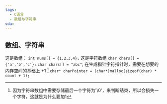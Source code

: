 ```yaml
---
tags:
  - C语言
  - 数组与字符串
sda:
---
```




## 数组、字符串
这是数组：
`int nums[] = {1,2,3,4};`
这是字符数组
`char chars[] = {'a','b','c'};`
`char chars[] = "abc"`;
在生成指针字符指针时，需要在想要的内存空间的基础上 +1 [^1]
`char* charPointer = (char*)malloc(sizeof(char) * count + 1);`


[^1]: 因为字符串数组中需要存储最后一个字符为'\0'，来判断结束，所以会损失一个字符，这就是为什么要加1
